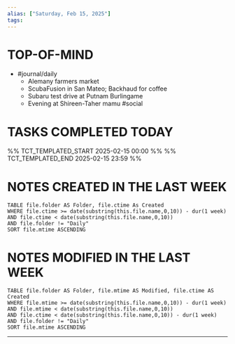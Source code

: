 ```yaml
---
alias: ["Saturday, Feb 15, 2025"]
tags: 
---
```

# TOP-OF-MIND
- #journal/daily 
	- Alemany farmers market
	- ScubaFusion in San Mateo; Backhaud for coffee
	- Subaru test drive at Putnam Burlingame
	- Evening at Shireen-Taher mamu #social 


# TASKS COMPLETED TODAY
%% TCT_TEMPLATED_START 2025-02-15 00:00 %%
%% TCT_TEMPLATED_END 2025-02-15 23:59 %%



# NOTES CREATED IN THE LAST WEEK
``` dataview
TABLE file.folder AS Folder, file.ctime As Created
WHERE file.ctime >= date(substring(this.file.name,0,10)) - dur(1 week) 
AND file.ctime < date(substring(this.file.name,0,10)) 
AND file.folder != "Daily"
SORT file.mtime ASCENDING
```

# NOTES MODIFIED IN THE LAST WEEK
``` dataview
TABLE file.folder AS Folder, file.mtime AS Modified, file.ctime AS Created
WHERE file.mtime >= date(substring(this.file.name,0,10)) - dur(1 week)
AND file.mtime < date(substring(this.file.name,0,10))
AND file.ctime < date(substring(this.file.name,0,10)) - dur(1 week)
AND file.folder != "Daily"
SORT file.mtime ASCENDING
```
---
